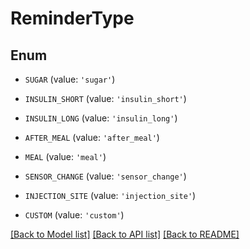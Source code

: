 # ReminderType


## Enum

* `SUGAR` (value: `'sugar'`)

* `INSULIN_SHORT` (value: `'insulin_short'`)

* `INSULIN_LONG` (value: `'insulin_long'`)

* `AFTER_MEAL` (value: `'after_meal'`)

* `MEAL` (value: `'meal'`)

* `SENSOR_CHANGE` (value: `'sensor_change'`)

* `INJECTION_SITE` (value: `'injection_site'`)

* `CUSTOM` (value: `'custom'`)

[[Back to Model list]](../README.md#documentation-for-models) [[Back to API list]](../README.md#documentation-for-api-endpoints) [[Back to README]](../README.md)


